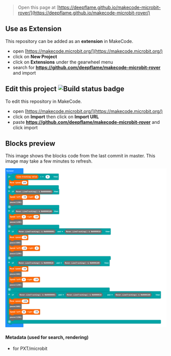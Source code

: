 
> Open this page at [https://deepflame.github.io/makecode-microbit-rover/](https://deepflame.github.io/makecode-microbit-rover/)

## Use as Extension

This repository can be added as an **extension** in MakeCode.

* open [https://makecode.microbit.org/](https://makecode.microbit.org/)
* click on **New Project**
* click on **Extensions** under the gearwheel menu
* search for **https://github.com/deepflame/makecode-microbit-rover** and import

## Edit this project ![Build status badge](https://github.com/deepflame/makecode-microbit-rover/workflows/MakeCode/badge.svg)

To edit this repository in MakeCode.

* open [https://makecode.microbit.org/](https://makecode.microbit.org/)
* click on **Import** then click on **Import URL**
* paste **https://github.com/deepflame/makecode-microbit-rover** and click import

## Blocks preview

This image shows the blocks code from the last commit in master.
This image may take a few minutes to refresh.

![A rendered view of the blocks](https://github.com/deepflame/makecode-microbit-rover/raw/master/.github/makecode/blocks.png)

#### Metadata (used for search, rendering)

* for PXT/microbit
<script src="https://makecode.com/gh-pages-embed.js"></script><script>makeCodeRender("{{ site.makecode.home_url }}", "{{ site.github.owner_name }}/{{ site.github.repository_name }}");</script>
